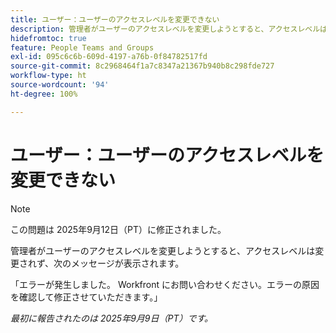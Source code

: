 ```yaml
---
title: ユーザー：ユーザーのアクセスレベルを変更できない
description: 管理者がユーザーのアクセスレベルを変更しようとすると、アクセスレベルは変更されず、エラーメッセージが表示されます。
hidefromtoc: true
feature: People Teams and Groups
exl-id: 095c6c6b-609d-4197-a76b-0f84782517fd
source-git-commit: 8c2968464f1a7c8347a21367b940b8c298fde727
workflow-type: ht
source-wordcount: '94'
ht-degree: 100%

---
```


# ユーザー：ユーザーのアクセスレベルを変更できない

>[!NOTE]
>
>この問題は 2025年9月12日（PT）に修正されました。

管理者がユーザーのアクセスレベルを変更しようとすると、アクセスレベルは変更されず、次のメッセージが表示されます。

「エラーが発生しました。 Workfront にお問い合わせください。エラーの原因を確認して修正させていただきます。」

_最初に報告されたのは 2025年9月9日（PT）です。_
